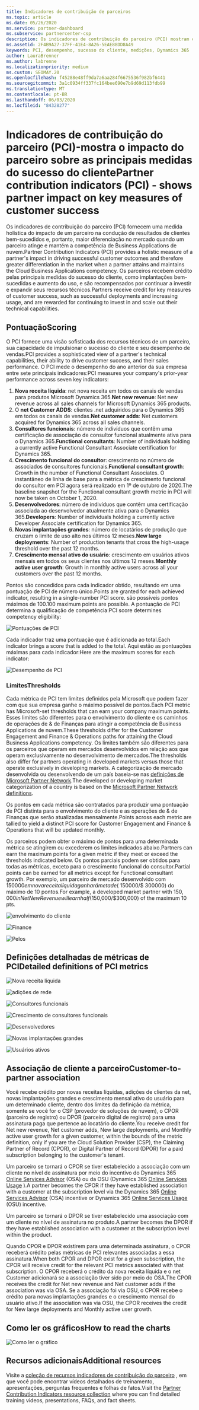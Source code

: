 ```yaml
---
title: Indicadores de contribuição de parceiros
ms.topic: article
ms.date: 05/26/2020
ms.service: partner-dashboard
ms.subservice: partnercenter-csp
description: Os indicadores de contribuição do parceiro (PCI) mostram como você está fazendo com o engajamento do cliente do Dynamics 365 ou as operações e finanças do Dynamics 365.
ms.assetid: 2F4B9A27-37FF-41E4-8A26-5EAE88DD8A49
keywords: PCI, desempenho, sucesso do cliente, medições, Dynamics 365
author: LauraBrenner
ms.author: labrenne
ms.localizationpriority: medium
ms.custom: SEOMAY.20
ms.openlocfilehash: f45288e48ff9da7a6aa284f6675536f982bf6441
ms.sourcegitcommit: 3a1c0934ff337fc164bee690e7b9d69d113fdb99
ms.translationtype: MT
ms.contentlocale: pt-BR
ms.lasthandoff: 06/03/2020
ms.locfileid: "84328277"
---
```

# <a name="partner-contribution-indicators-pci---shows-partner-impact-on-key-measures-of-customer-success"></a><span data-ttu-id="7b6a1-104">Indicadores de contribuição do parceiro (PCI)-mostra o impacto do parceiro sobre as principais medidas do sucesso do cliente</span><span class="sxs-lookup"><span data-stu-id="7b6a1-104">Partner contribution indicators (PCI) - shows partner impact on key measures of customer success</span></span>

<span data-ttu-id="7b6a1-105">Os indicadores de contribuição do parceiro (PCI) fornecem uma medida holística do impacto de um parceiro na condução de resultados de clientes bem-sucedidos e, portanto, maior diferenciação no mercado quando um parceiro atinge e mantém a competência de Business Applications de nuvem.</span><span class="sxs-lookup"><span data-stu-id="7b6a1-105">Partner Contribution Indicators (PCI) provides a holistic measure of a partner's impact in driving successful customer outcomes and therefore greater differentiation in the market when a partner attains and maintains the Cloud Business Applications competency.</span></span> <span data-ttu-id="7b6a1-106">Os parceiros recebem crédito pelas principais medidas do sucesso do cliente, como implantações bem-sucedidas e aumento do uso, e são recompensados por continuar a investir e expandir seus recursos técnicos.</span><span class="sxs-lookup"><span data-stu-id="7b6a1-106">Partners receive credit for key measures of customer success, such as successful deployments and increasing usage, and are rewarded for continuing to invest in and scale out their technical capabilities.</span></span>


## <a name="scoring"></a><span data-ttu-id="7b6a1-107">Pontuação</span><span class="sxs-lookup"><span data-stu-id="7b6a1-107">Scoring</span></span>

<span data-ttu-id="7b6a1-108">O PCI fornece uma visão sofisticada dos recursos técnicos de um parceiro, sua capacidade de impulsionar o sucesso do cliente e seu desempenho de vendas.</span><span class="sxs-lookup"><span data-stu-id="7b6a1-108">PCI provides a sophisticated view of a partner's technical capabilities, their ability to drive customer success, and their sales performance.</span></span> <span data-ttu-id="7b6a1-109">O PCI mede o desempenho do ano anterior da sua empresa entre sete principais indicadores:</span><span class="sxs-lookup"><span data-stu-id="7b6a1-109">PCI measures your company's prior-year performance across seven key indicators:</span></span>

1. <span data-ttu-id="7b6a1-110">**Nova receita líquida**: net nova receita em todos os canais de vendas para produtos Microsoft Dynamics 365.</span><span class="sxs-lookup"><span data-stu-id="7b6a1-110">**Net new revenue**: Net new revenue across all sales channels for Microsoft Dynamics 365 products.</span></span>
2. <span data-ttu-id="7b6a1-111">O **net Customer ADDS**: clientes .net adquiridos para o Dynamics 365 em todos os canais de vendas.</span><span class="sxs-lookup"><span data-stu-id="7b6a1-111">**Net customer adds**: Net customers acquired for Dynamics 365 across all sales channels.</span></span>
3. <span data-ttu-id="7b6a1-112">**Consultores funcionais**: número de indivíduos que contêm uma certificação de associação de consultor funcional atualmente ativa para o Dynamics 365.</span><span class="sxs-lookup"><span data-stu-id="7b6a1-112">**Functional consultants**: Number of individuals holding a currently active Functional Consultant Associate certification for Dynamics 365.</span></span> 
4. <span data-ttu-id="7b6a1-113">**Crescimento funcional do consultor**: crescimento no número de associados de consultores funcionais.</span><span class="sxs-lookup"><span data-stu-id="7b6a1-113">**Functional consultant growth**: Growth in the number of Functional Consultant Associates.</span></span>  <span data-ttu-id="7b6a1-114">O instantâneo de linha de base para a métrica de crescimento funcional do consultor em PCI agora será realizado em 1º de outubro de 2020.</span><span class="sxs-lookup"><span data-stu-id="7b6a1-114">The baseline snapshot for the Functional consultant growth metric in PCI will now be taken on October 1, 2020.</span></span>  
5. <span data-ttu-id="7b6a1-115">**Desenvolvedores**: número de indivíduos que contêm uma certificação associada ao desenvolvedor atualmente ativa para o Dynamics 365.</span><span class="sxs-lookup"><span data-stu-id="7b6a1-115">**Developers**: Number of individuals holding a currently active Developer Associate certification for Dynamics 365.</span></span>
6. <span data-ttu-id="7b6a1-116">**Novas implantações grandes**: número de locatários de produção que cruzam o limite de uso alto nos últimos 12 meses.</span><span class="sxs-lookup"><span data-stu-id="7b6a1-116">**New large deployments**: Number of production tenants that cross the high-usage threshold over the past 12 months.</span></span>
7. <span data-ttu-id="7b6a1-117">**Crescimento mensal ativo do usuário**: crescimento em usuários ativos mensais em todos os seus clientes nos últimos 12 meses.</span><span class="sxs-lookup"><span data-stu-id="7b6a1-117">**Monthly active user growth**: Growth in monthly active users across all your customers over the past 12 months.</span></span>

<span data-ttu-id="7b6a1-118">Pontos são concedidos para cada indicador obtido, resultando em uma pontuação de PCI de número único.</span><span class="sxs-lookup"><span data-stu-id="7b6a1-118">Points are granted for each achieved indicator, resulting in a single-number PCI score.</span></span> <span data-ttu-id="7b6a1-119">são possíveis pontos máximos de 100.</span><span class="sxs-lookup"><span data-stu-id="7b6a1-119">100 maximum points are possible.</span></span> <span data-ttu-id="7b6a1-120">A pontuação de PCI determina a qualificação de competência:</span><span class="sxs-lookup"><span data-stu-id="7b6a1-120">PCI score determines competency eligibility:</span></span>

![Pontuações de PCI](images/pcinew1.png)

<span data-ttu-id="7b6a1-122">Cada indicador traz uma pontuação que é adicionada ao total.</span><span class="sxs-lookup"><span data-stu-id="7b6a1-122">Each indicator brings a score that is added to the total.</span></span> <span data-ttu-id="7b6a1-123">Aqui estão as pontuações máximas para cada indicador:</span><span class="sxs-lookup"><span data-stu-id="7b6a1-123">Here are the maximum scores for each indicator:</span></span>

![Desempenho de PCI](images/pci/perfnew.png)

### <a name="thresholds"></a><span data-ttu-id="7b6a1-125">Limites</span><span class="sxs-lookup"><span data-stu-id="7b6a1-125">Thresholds</span></span>

<span data-ttu-id="7b6a1-126">Cada métrica de PCI tem limites definidos pela Microsoft que podem fazer com que sua empresa ganhe o máximo possível de pontos.</span><span class="sxs-lookup"><span data-stu-id="7b6a1-126">Each PCI metric has Microsoft-set thresholds that can earn your company maximum points.</span></span> <span data-ttu-id="7b6a1-127">Esses limites são diferentes para o envolvimento do cliente e os caminhos de operações de & de Finanças para atingir a competência de Business Applications de nuvem.</span><span class="sxs-lookup"><span data-stu-id="7b6a1-127">These thresholds differ for the Customer Engagement and Finance & Operations paths for attaining the Cloud Business Applications competency.</span></span> <span data-ttu-id="7b6a1-128">Os limites também são diferentes para os parceiros que operam em mercados desenvolvidos em relação aos que operam exclusivamente no desenvolvimento de mercados.</span><span class="sxs-lookup"><span data-stu-id="7b6a1-128">The thresholds also differ for partners operating in developed markets versus those that operate exclusively in developing markets.</span></span>  <span data-ttu-id="7b6a1-129">A categorização de mercado desenvolvida ou desenvolvendo de um país baseia-se nas [definições de Microsoft Partner Network](https://assetsprod.microsoft.com/mpn/mpn-developed-and-developing-countries.pdf).</span><span class="sxs-lookup"><span data-stu-id="7b6a1-129">The developed or developing market categorization of a country is based on the [Microsoft Partner Network definitions](https://assetsprod.microsoft.com/mpn/mpn-developed-and-developing-countries.pdf).</span></span>

<span data-ttu-id="7b6a1-130">Os pontos em cada métrica são contratados para produzir uma pontuação de PCI distinta para o envolvimento do cliente e as operações de & de Finanças que serão atualizadas mensalmente.</span><span class="sxs-lookup"><span data-stu-id="7b6a1-130">Points across each metric are tallied to yield a distinct PCI score for Customer Engagement and Finance & Operations that will be updated monthly.</span></span>

<span data-ttu-id="7b6a1-131">Os parceiros podem obter o máximo de pontos para uma determinada métrica se atingirem ou excederem os limites indicados abaixo.</span><span class="sxs-lookup"><span data-stu-id="7b6a1-131">Partners can earn the maximum points for a given metric if they meet or exceed the thresholds indicated below.</span></span> <span data-ttu-id="7b6a1-132">Os pontos parciais podem ser obtidos para todas as métricas, exceto para o crescimento funcional do consultor.</span><span class="sxs-lookup"><span data-stu-id="7b6a1-132">Partial points can be earned for all metrics except for Functional consultant growth.</span></span> <span data-ttu-id="7b6a1-133">Por exemplo, um parceiro de mercado desenvolvido com $150000 em nova receita líquida ganhará metade ($ 150000/$ 300000) do máximo de 10 pontos.</span><span class="sxs-lookup"><span data-stu-id="7b6a1-133">For example, a developed market partner with $150,000 in Net New Revenue will earn half ($150,000/$300,000) of the maximum 10 pts.</span></span> 

![envolvimento do cliente](images/pci/custengagethresh.png)

![Finance](images/pci/table_2.png)

![Pelos](images/Table3.PNG) 


## <a name="detailed-definitions-of-pci-metrics"></a><span data-ttu-id="7b6a1-137">Definições detalhadas de métricas de PCI</span><span class="sxs-lookup"><span data-stu-id="7b6a1-137">Detailed definitions of PCI metrics</span></span>

![Nova receita líquida](images/pci/netnewrevenue.png)

![adições de rede](images/pci/netadds.png)


![Consultores funcionais](images/pci/funcconsult.png)


![Crescimento de consultores funcionais](images/pci/4_Functional_consultant_growth.png)

![Desenvolvedores](images/pci/developers.png) 

![Novas implantações grandes](images/pci/largedeploy.png) 

![Usuários ativos](images/pci/activeusers.png)

## <a name="customer-to-partner-association"></a><span data-ttu-id="7b6a1-145">Associação de cliente a parceiro</span><span class="sxs-lookup"><span data-stu-id="7b6a1-145">Customer-to-partner association</span></span>

<span data-ttu-id="7b6a1-146">Você recebe crédito por novas receitas líquidas, adições de clientes da net, novas implantações grandes e crescimento mensal ativo do usuário para um determinado cliente, dentro dos limites da definição da métrica, somente se você for o CSP (provedor de soluções de nuvem), o CPOR (parceiro de registro) ou DPOR (parceiro digital de registro) para uma assinatura paga que pertence ao locatário do cliente.</span><span class="sxs-lookup"><span data-stu-id="7b6a1-146">You receive credit for Net new revenue, Net customer adds, New large deployments, and Monthly active user growth for a given customer, within the bounds of the metric definition, only if you are the Cloud Solution Provider (CSP), the Claiming Partner of Record (CPOR), or Digital Partner of Record (DPOR) for a paid subscription belonging to the customer's tenant.</span></span>

<span data-ttu-id="7b6a1-147">Um parceiro se tornará o CPOR se tiver estabelecido a associação com um cliente no nível de assinatura por meio do incentivo do Dynamics 365 [Online Services Advisor](https://support.microsoft.com/help/4501560/online-services-advisor-osa-sell-incentives-faq) (OSA) ou da OSU (Dynamics 365 [Online Services Usage](https://support.microsoft.com/help/4489988/online-services-usage-osu-incentives-faq) ).</span><span class="sxs-lookup"><span data-stu-id="7b6a1-147">A partner becomes the CPOR if they have established association with a customer at the subscription level via the Dynamics 365 [Online Services Advisor](https://support.microsoft.com/help/4501560/online-services-advisor-osa-sell-incentives-faq) (OSA) incentive or Dynamics 365 [Online Services Usage](https://support.microsoft.com/help/4489988/online-services-usage-osu-incentives-faq) (OSU) incentive.</span></span>

<span data-ttu-id="7b6a1-148">Um parceiro se tornará o DPOR se tiver estabelecido uma associação com um cliente no nível de assinatura no produto.</span><span class="sxs-lookup"><span data-stu-id="7b6a1-148">A partner becomes the DPOR if they have established association with a customer at the subscription level within the product.</span></span>

<span data-ttu-id="7b6a1-149">Quando CPOR e DPOR existirem para uma determinada assinatura, o CPOR receberá crédito pelas métricas de PCI relevantes associadas a essa assinatura.</span><span class="sxs-lookup"><span data-stu-id="7b6a1-149">When both CPOR and DPOR exist for a given subscription, the CPOR will receive credit for the relevant PCI metrics associated with that subscription.</span></span> <span data-ttu-id="7b6a1-150">O CPOR receberá o crédito da nova receita líquida e o net Customer adicionará se a associação tiver sido por meio do OSA.</span><span class="sxs-lookup"><span data-stu-id="7b6a1-150">The CPOR receives the credit for Net new revenue and Net customer adds if the association was via OSA.</span></span> <span data-ttu-id="7b6a1-151">Se a associação foi via OSU, o CPOR recebe o crédito para novas implantações grandes e o crescimento mensal do usuário ativo.</span><span class="sxs-lookup"><span data-stu-id="7b6a1-151">If the association was via OSU, the CPOR receives the credit for New large deployments and Monthly active user growth.</span></span> 

## <a name="how-to-read-the-charts"></a><span data-ttu-id="7b6a1-152">Como ler os gráficos</span><span class="sxs-lookup"><span data-stu-id="7b6a1-152">How to read the charts</span></span>

![Como ler o gráfico](images/pci/howto.png)

## <a name="additional-resources"></a><span data-ttu-id="7b6a1-154">Recursos adicionais</span><span class="sxs-lookup"><span data-stu-id="7b6a1-154">Additional resources</span></span>

<span data-ttu-id="7b6a1-155">Visite a [coleção de recursos indicadores de contribuição do parceiro](https://aka.ms/pcilearn) , em que você pode encontrar vídeos detalhados de treinamento, apresentações, perguntas frequentes e folhas de fatos.</span><span class="sxs-lookup"><span data-stu-id="7b6a1-155">Visit the [Partner Contribution Indicators resource collection](https://aka.ms/pcilearn) where you can find detailed training videos, presentations, FAQs, and fact sheets.</span></span>
